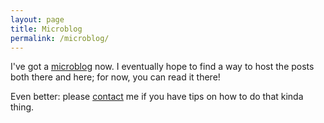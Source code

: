 ```yaml
---
layout: page
title: Microblog
permalink: /microblog/
---
```


I've got a [microblog][micro] now.  I eventually hope to find a way to host the posts both there and here; for now, you can read it there!

Even better: please [contact](/contact) me if you have tips on how to do that kinda thing.

[micro]: http://jw.micro.blog
